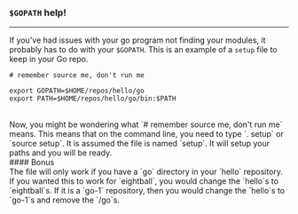 <br>
<br>

### `$GOPATH` help!
-------------------
If you've had issues with your go program not finding your modules, it
probably has to do with your `$GOPATH`. This is an example of a 
`setup` file to keep in your Go repo.
<br>
```shell
# remember source me, don't run me

export GOPATH=$HOME/repos/hello/go
export PATH=$HOME/repos/hello/go/bin:$PATH
```
<br>
Now, you might be wondering what `# remember source me, don't run me`
means. This means that on the command line, you need to type `. setup`
or `source setup`. It is assumed the file is named `setup`. It will
setup your paths and you will be ready.
<br>
#### Bonus
<br>
The file will only work if you have a `go` directory in your `hello`
repository. If you wanted this to work for `eightball`, you would
change the `hello`s to `eightball`s. If it is a `go-1` repository,
then you would change the `hello`s to `go-1`s and remove the `/go`s.
